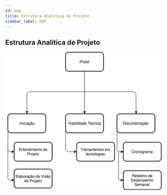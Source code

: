 ```yaml
---
id: eap
title: Estrutura Analítica de Projeto
sidebar_label: EAP
---
```


## Estrutura Analítica de Projeto

![EAP](images/eap.jpg)